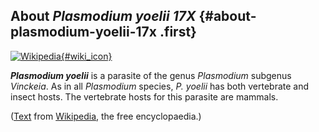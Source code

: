 About *Plasmodium yoelii 17X* {#about-plasmodium-yoelii-17x .first}
-----------------------------

[![Wikipedia](/img/wikipedia_logo_v2_en.png){#wiki_icon}](http://en.wikipedia.org/wiki/Plasmodium_yoelii)

***Plasmodium yoelii*** is a parasite of the genus *Plasmodium* subgenus
*Vinckeia*. As in all *Plasmodium* species, *P. yoelii* has both
vertebrate and insect hosts. The vertebrate hosts for this parasite are
mammals.

([Text](http://en.wikipedia.org/wiki/Plasmodium_yoelii) from
[Wikipedia](http://en.wikipedia.org/), the free encyclopaedia.)
